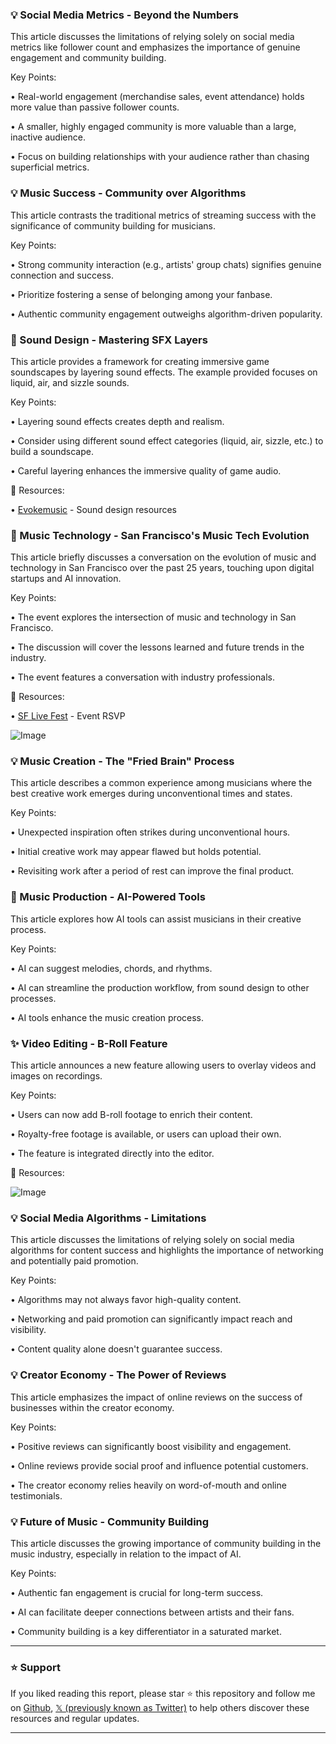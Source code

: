 ### 💡 Social Media Metrics - Beyond the Numbers

This article discusses the limitations of relying solely on social media metrics like follower count and emphasizes the importance of genuine engagement and community building.

Key Points:

•  Real-world engagement (merchandise sales, event attendance) holds more value than passive follower counts.


•  A smaller, highly engaged community is more valuable than a large, inactive audience.


•  Focus on building relationships with your audience rather than chasing superficial metrics.


### 💡 Music Success - Community over Algorithms

This article contrasts the traditional metrics of streaming success with the significance of community building for musicians.

Key Points:

•  Strong community interaction (e.g., artists' group chats) signifies genuine connection and success.


•  Prioritize fostering a sense of belonging among your fanbase.


•  Authentic community engagement outweighs algorithm-driven popularity.



### 🤖 Sound Design - Mastering SFX Layers

This article provides a framework for creating immersive game soundscapes by layering sound effects.  The example provided focuses on liquid, air, and sizzle sounds.

Key Points:

•  Layering sound effects creates depth and realism.


•  Consider using different sound effect categories (liquid, air, sizzle, etc.) to build a soundscape.


•  Careful layering enhances the immersive quality of game audio.


🔗 Resources:

• [Evokemusic](https://evokemusic.short.gy/top) - Sound design resources


### 🤖 Music Technology - San Francisco's Music Tech Evolution

This article briefly discusses a conversation on the evolution of music and technology in San Francisco over the past 25 years,  touching upon digital startups and AI innovation.

Key Points:

•  The event explores the intersection of music and technology in San Francisco.


•  The discussion will cover the lessons learned and future trends in the industry.


•  The event features a conversation with industry professionals.


🔗 Resources:

• [SF Live Fest](https://sflivefest.com/sf-live-calendar/thegazetteer-chatroomsalon…) - Event RSVP


![Image](https://pbs.twimg.com/media/GkQmEkBbsAAZo9w?format=jpg&name=small)


### 💡 Music Creation - The "Fried Brain" Process

This article describes a common experience among musicians where the best creative work emerges during unconventional times and states.

Key Points:

•  Unexpected inspiration often strikes during unconventional hours.


•  Initial creative work may appear flawed but holds potential.


•  Revisiting work after a period of rest can improve the final product.



### 🤖 Music Production - AI-Powered Tools

This article explores how AI tools can assist musicians in their creative process.

Key Points:

•  AI can suggest melodies, chords, and rhythms.


•  AI can streamline the production workflow, from sound design to other processes.


•  AI tools enhance the music creation process.


### ✨ Video Editing - B-Roll Feature

This article announces a new feature allowing users to overlay videos and images on recordings.

Key Points:

•  Users can now add B-roll footage to enrich their content.


•  Royalty-free footage is available, or users can upload their own.


•  The feature is integrated directly into the editor.


🔗 Resources:

![Image](https://pbs.twimg.com/tweet_video_thumb/Gj_QDR9W0AEi_WF.jpg)


### 💡 Social Media Algorithms - Limitations

This article discusses the limitations of relying solely on social media algorithms for content success and highlights the importance of networking and potentially paid promotion.

Key Points:

•  Algorithms may not always favor high-quality content.


•  Networking and paid promotion can significantly impact reach and visibility.


•  Content quality alone doesn't guarantee success.



### 💡 Creator Economy - The Power of Reviews

This article emphasizes the impact of online reviews on the success of businesses within the creator economy.

Key Points:

•  Positive reviews can significantly boost visibility and engagement.


•  Online reviews provide social proof and influence potential customers.


•  The creator economy relies heavily on word-of-mouth and online testimonials.


### 💡 Future of Music - Community Building

This article discusses the growing importance of community building in the music industry, especially in relation to the impact of AI.

Key Points:

•  Authentic fan engagement is crucial for long-term success.


•  AI can facilitate deeper connections between artists and their fans.


•  Community building is a key differentiator in a saturated market.


---

### ⭐️ Support

If you liked reading this report, please star ⭐️ this repository and follow me on [Github](https://github.com/Drix10), [𝕏 (previously known as Twitter)](https://x.com/DRIX_10_) to help others discover these resources and regular updates.

---